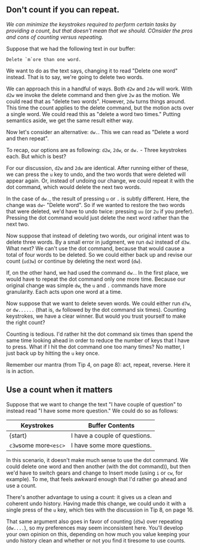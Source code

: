 Don't count if you can repeat.
------------------------------

_We can minimize the keystrokes required to perform certain tasks by providing
a count, but that doesn't mean that we should. COnsider the pros and cons of
counting versus repeating._

Suppose that we had the following text in our buffer:
```
Delete `m`ore than one word.
```

We want to do as the text says, changing it to read "Delete one word" instead.
That is to say, we're going to delete two words.

We can approach this in a handful of ways. Both `d2w` and `2dw` will work.
With `d2w` we invoke the delete command and then give `2w` as the motion. We
could read that as "delete two words". However, `2dw` turns things around. This
time the count applies to the delete command, but the motion acts over a single
word. We could read this as "delete a word two times." Putting semantics aside,
we get the same result either way.

Now let's consider an alternative: `dw.`. This we can read as "Delete a word
and then repeat".

To recap, our options are as following: `d2w`, `2dw`, or `dw.` - Three
keystrokes each. But which is best?

For our discussion, `d2w` and `2dw` are identical. After running either of
these, we can press the `u` key to undo, and the two words that were deleted
will appear again. Or, instead of undoing our change, we could repeat it with
the dot command, which would delete the next two words.

In the case of `dw.`, the result of pressing `u` or `.` is subtly different.
Here, the change was `dw`- "Delete word". So if we wanted to restore the two
words that were deleted, we'd have to undo twice: pressing `uu` (or `2u` if you
prefer). Pressing the dot command would just delete the next word rather than
the next two.

Now suppose that instead of deleting two words, our original intent was to
delete three words. By a small error in judgment, we run `dw2` instead of
`d3w`. What next? We can't use the dot command, because that would cause a
total of four words to be deleted. So we could either back up and revise our
count (`ud3w`) or continue by deleting the next word (`dw`).

If, on the other hand, we had used the command `dw.`. In the first place, we
would have to repeat the dot command only one more time. Because our original
change was simple `dw`, the `u` and `.` commands have more granularity. Each
acts upon one word at a time.

Now suppose that we want to delete seven words. We could either run `d7w`, or
`dw......` (that is, `dw` followed by the dot command six times).  Counting
keystrokes, we have a clear winner. But would you trust yourself to make the
right count?

Counting is tedious. I'd rather hit the dot command six times than spend the
same time looking ahead in order to reduce the number of keys that I have to
press. What if I hit the dot command one too many times? No matter, I just back
up by hitting the `u` key once.

Remember our mantra (from Tip 4, on page 8): act, repeat, reverse. Here it is
in action.

Use a count when it matters
---------------------------

Suppose that we want to change the text "I have couple of question" to instead
read "I have some more question." We could do so as follows:

Keystrokes                    |   Buffer Contents
------------------------------|--------------------------------
{start}                       |   I have a couple of questions.
`c3w`some more`<esc>`         |   I have some more questions.

In this scenario, it doesn't make much sense to use the dot command. We could
delete one word and then another (with the dot command)), but then we'd have to
switch gears and change to Insert mode (using `i` or `cw`, for example). To me,
that feels awkward enough that I'd rather go ahead and use a count.

There's another advantage to using a count: it gives us a clean and coherent
undo history. Having made this change, we could undo it with a single press of
the `u` key, which ties with the discussion in Tip 8, on page 16.

That same argument also goes in favor of counting (`d5w`) over repeating
(`dw....`), so my preferences may seem inconsistent here. You'll develop your
own opinion on this, depending on how much you value keeping your undo history
clean and whether or not you find it tiresome to use counts.

